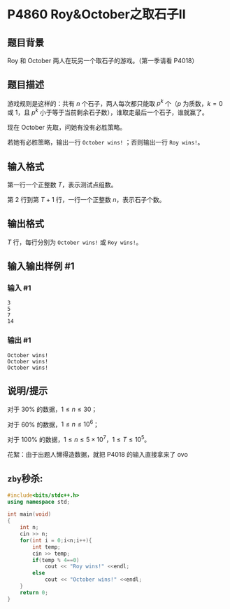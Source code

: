 # P4860 Roy&October之取石子II

## 题目背景

Roy 和 October 两人在玩另一个取石子的游戏。（第一季请看 P4018）

## 题目描述

游戏规则是这样的：共有 $n$ 个石子，两人每次都只能取 $p^k$ 个（$p$ 为质数，$k=0$ 或 $1$，且 $p^k$ 小于等于当前剩余石子数），谁取走最后一个石子，谁就赢了。

现在 October 先取，问她有没有必胜策略。

若她有必胜策略，输出一行 `October wins!` ；否则输出一行 `Roy wins!`。

## 输入格式

第一行一个正整数 $T$，表示测试点组数。

第 $2$ 行到第 $T+1$ 行，一行一个正整数 $n$，表示石子个数。

## 输出格式

$T$ 行，每行分别为 `October wins!` 或 `Roy wins!`。

## 输入输出样例 #1

### 输入 #1

```
3
5
7
14
```

### 输出 #1

```
October wins!
October wins!
October wins!
```

## 说明/提示

对于 $30\%$ 的数据，$1 \le n \le 30$；

对于 $60\%$ 的数据，$1 \le n \le 10^6$；

对于 $100\%$ 的数据，$1 \le n \le 5 \times 10^7，1 \le T \le 10^5$。

花絮：由于出题人懒得造数据，就把 P4018 的输入直接拿来了 ovo

## `zby`秒杀:
```cpp
#include<bits/stdc++.h>
using namespace std;

int main(void)
{
    int n;
    cin >> n;
    for(int i = 0;i<n;i++){
        int temp;
        cin >> temp;
        if(temp % 4==0)
            cout << "Roy wins!" <<endl;
        else
            cout << "October wins!" <<endl;
    }
    return 0;
}
```
